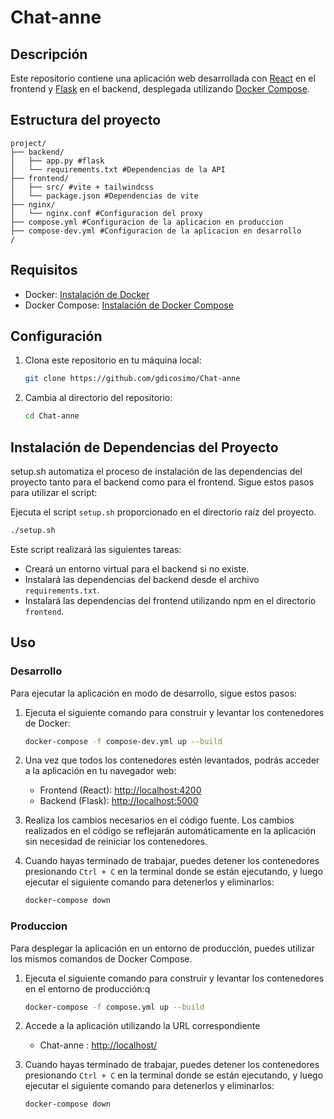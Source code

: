 # Chat-anne

## Descripción

Este repositorio contiene una aplicación web desarrollada con [React](https://reactjs.org/) en el frontend y [Flask](https://flask.palletsprojects.com/) en el backend, desplegada utilizando [Docker Compose](https://docs.docker.com/compose/).

## Estructura del proyecto

~~~
project/
├── backend/
│   ├── app.py #flask
│   └── requirements.txt #Dependencias de la API
├── frontend/
│   ├── src/ #vite + tailwindcss
│   └── package.json #Dependencias de vite
├── nginx/
│   └── nginx.conf #Configuracion del proxy
├── compose.yml #Configuracion de la aplicacion en produccion
├── compose-dev.yml #Configuracion de la aplicacion en desarrollo
/
~~~

## Requisitos

- Docker: [Instalación de Docker](https://docs.docker.com/get-docker/)
- Docker Compose: [Instalación de Docker Compose](https://docs.docker.com/compose/install/)

## Configuración

1. Clona este repositorio en tu máquina local:

   ```bash
   git clone https://github.com/gdicosimo/Chat-anne
   ```

2. Cambia al directorio del repositorio:

   ```bash
   cd Chat-anne
   ```

## Instalación de Dependencias del Proyecto

setup.sh automatiza el proceso de instalación de las dependencias del proyecto tanto para el backend como para el frontend. Sigue estos pasos para utilizar el script:

Ejecuta el script `setup.sh` proporcionado en el directorio raíz del proyecto.

```bash
./setup.sh
```

Este script realizará las siguientes tareas:

- Creará un entorno virtual para el backend si no existe.
- Instalará las dependencias del backend desde el archivo `requirements.txt`.
- Instalará las dependencias del frontend utilizando npm en el directorio `frontend`.

## Uso

### Desarrollo

Para ejecutar la aplicación en modo de desarrollo, sigue estos pasos:

1. Ejecuta el siguiente comando para construir y levantar los contenedores de Docker:

   ```bash
   docker-compose -f compose-dev.yml up --build
   ```

2. Una vez que todos los contenedores estén levantados, podrás acceder a la aplicación en tu navegador web:

   - Frontend (React): [http://localhost:4200](http://localhost:4200)
   - Backend (Flask): [http://localhost:5000](http://localhost:5000)

3. Realiza los cambios necesarios en el código fuente. Los cambios realizados en el código se reflejarán automáticamente en la aplicación sin necesidad de reiniciar los contenedores.

4. Cuando hayas terminado de trabajar, puedes detener los contenedores presionando `Ctrl + C` en la terminal donde se están ejecutando, y luego ejecutar el siguiente comando para detenerlos y eliminarlos:

   ```bash
   docker-compose down
   ```

### Produccion

Para desplegar la aplicación en un entorno de producción, puedes utilizar los mismos comandos de Docker Compose.


1. Ejecuta el siguiente comando para construir y levantar los contenedores en el entorno de producción:q

   ```bash
   docker-compose -f compose.yml up --build
   ```

2. Accede a la aplicación utilizando la URL correspondiente
   - Chat-anne : [http://localhost/](http://localhost/)

3. Cuando hayas terminado de trabajar, puedes detener los contenedores presionando `Ctrl + C` en la terminal donde se están ejecutando, y luego ejecutar el siguiente comando para detenerlos y eliminarlos:

   ```bash
   docker-compose down
   ```
